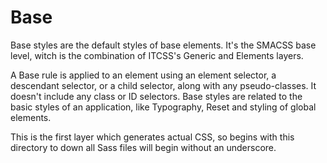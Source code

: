# Base

Base styles are the default styles of base elements. It's the SMACSS base level,
witch is the combination of ITCSS's Generic and Elements layers.

A Base rule is applied to an element using an element selector, a descendant
selector, or a child selector, along with any pseudo-classes. It doesn't
include any class or ID selectors. Base styles are related to the basic
styles of an application, like Typography, Reset and styling of global elements.

This is the first layer which generates actual CSS, so begins with this directory to down
all Sass files will begin without an underscore.
